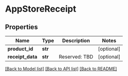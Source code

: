 # AppStoreReceipt

## Properties
Name | Type | Description | Notes
------------ | ------------- | ------------- | -------------
**product_id** | **str** |  | [optional] 
**receipt_data** | **str** | Reserved: TBD | [optional] 

[[Back to Model list]](../README.md#documentation-for-models) [[Back to API list]](../README.md#documentation-for-api-endpoints) [[Back to README]](../README.md)


